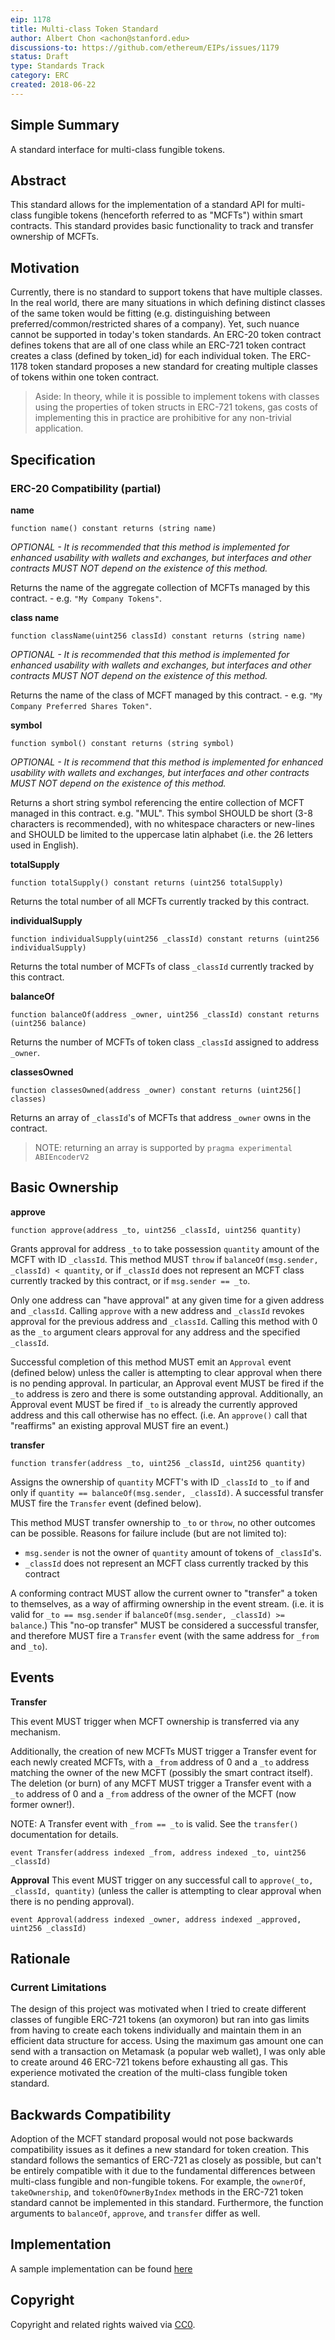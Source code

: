 ```yaml
---
eip: 1178
title: Multi-class Token Standard
author: Albert Chon <achon@stanford.edu>
discussions-to: https://github.com/ethereum/EIPs/issues/1179
status: Draft
type: Standards Track
category: ERC
created: 2018-06-22
---
```


<!--You can leave these HTML comments in your merged EIP and delete the visible duplicate text guides, they will not appear and may be helpful to refer to if you edit it again. This is the suggested template for new EIPs. Note that an EIP number will be assigned by an editor. When opening a pull request to submit your EIP, please use an abbreviated title in the filename, `eip-draft_title_abbrev.md`. The title should be 44 characters or less.-->
    
## Simple Summary
<!--"If you can't explain it simply, you don't understand it well enough." Provide a simplified and layman-accessible explanation of the EIP.-->
A standard interface for multi-class fungible tokens.
## Abstract
<!--A short (~200 word) description of the technical issue being addressed.-->
This standard allows for the implementation of a standard API for multi-class fungible tokens (henceforth referred to as "MCFTs") within smart contracts. This standard provides basic functionality to track and transfer ownership of MCFTs.
## Motivation
<!--The motivation is critical for EIPs that want to change the Ethereum protocol. It should clearly explain why the existing protocol specification is inadequate to address the problem that the EIP solves. EIP submissions without sufficient motivation may be rejected outright.-->
Currently, there is no standard to support tokens that have multiple classes. In the real world, there are many situations in which defining distinct classes of the same token would be fitting (e.g. distinguishing between preferred/common/restricted shares of a company). Yet, such nuance cannot be supported in today's token standards. An ERC-20 token contract defines tokens that are all of one class while an ERC-721 token contract creates a class (defined by token_id) for each individual token. The ERC-1178 token standard proposes a new standard for creating multiple classes of tokens within one token contract.

> Aside: In theory, while it is possible to implement tokens with classes using the properties of token structs in ERC-721 tokens, gas costs of implementing this in practice are prohibitive for any non-trivial application.

## Specification
### ERC-20 Compatibility (partial)
**name**

```solidity    
function name() constant returns (string name)
```

*OPTIONAL - It is recommended that this method is implemented for enhanced usability with wallets and exchanges, but interfaces and other contracts MUST NOT depend on the existence of this method.*

Returns the name of the aggregate collection of MCFTs managed by this contract. - e.g. `"My Company Tokens"`.

**class name**

```solidity    
function className(uint256 classId) constant returns (string name)
```

*OPTIONAL - It is recommended that this method is implemented for enhanced usability with wallets and exchanges, but interfaces and other contracts MUST NOT depend on the existence of this method.*

Returns the name of the class of MCFT managed by this contract. - e.g. `"My Company Preferred Shares Token"`.

**symbol**
```solidity    
function symbol() constant returns (string symbol)
```

*OPTIONAL - It is recommend that this method is implemented for enhanced usability with wallets and exchanges, but interfaces and other contracts MUST NOT depend on the existence of this method.*

Returns a short string symbol referencing the entire collection of MCFT managed in this contract. e.g. "MUL". This symbol SHOULD be short (3-8 characters is recommended), with no whitespace characters or new-lines and SHOULD be limited to the uppercase latin alphabet (i.e. the 26 letters used in English).

**totalSupply**
```solidity    
function totalSupply() constant returns (uint256 totalSupply)
```
Returns the total number of all MCFTs currently tracked by this contract.

**individualSupply**
```solidity    
function individualSupply(uint256 _classId) constant returns (uint256 individualSupply)
```
Returns the total number of MCFTs of class `_classId` currently tracked by this contract.

**balanceOf**
```solidity
function balanceOf(address _owner, uint256 _classId) constant returns (uint256 balance)
```

Returns the number of MCFTs of token class `_classId` assigned to address `_owner`.

**classesOwned**
```solidity
function classesOwned(address _owner) constant returns (uint256[] classes)
```

Returns an array of `_classId`'s of MCFTs that address `_owner` owns in the contract. 
> NOTE: returning an array is supported by `pragma experimental ABIEncoderV2`

## Basic Ownership

**approve**
```solidity    
function approve(address _to, uint256 _classId, uint256 quantity)
```
Grants approval for address `_to` to take possession `quantity` amount of the MCFT with ID `_classId`. This method MUST `throw` if `balanceOf(msg.sender, _classId) < quantity`, or if `_classId` does not represent an MCFT class currently tracked by this contract, or if `msg.sender == _to`.

Only one address can "have approval" at any given time for a given address and `_classId`. Calling `approve` with a new address and `_classId` revokes approval for the previous address and `_classId`. Calling this method with 0 as the `_to` argument clears approval for any address and the specified `_classId`.

Successful completion of this method MUST emit an `Approval` event (defined below) unless the caller is attempting to clear approval when there is no pending approval. In particular, an Approval event MUST be fired if the `_to` address is zero and there is some outstanding approval. Additionally, an Approval event MUST be fired if `_to` is already the currently approved address and this call otherwise has no effect. (i.e. An `approve()` call that "reaffirms" an existing approval MUST fire an event.)

<!--
ActionPrior State_to addressNew StateEventClear unset approvalClear0ClearNoneSet new approvalClearXSet to XApproval(owner, X, _classId)Change approvalSet to XYSet to YApproval(owner, Y, _classId)Reaffirm approvalSet to XXSet to XApproval(owner, X, _classId)Clear approvalSet to X0ClearApproval(owner, 0, _classId)
Note: ANY change of ownership of an MCFT – whether directly through the `transfer` and `transferFrom` methods defined in this interface, or through any other mechanism defined in the conforming contract – MUST clear any and all approvals for the transferred MCFT. The implicit clearing of approval via ownership transfer MUST also fire the event `Approval(0, _classId)` if there was an outstanding approval. (i.e. All actions that transfer ownership must emit the same Approval event, if any, as would emitted by calling `approve(0, _classId)`.)-->

**transfer**
```solidity
function transfer(address _to, uint256 _classId, uint256 quantity)
```
Assigns the ownership of `quantity` MCFT's with ID `_classId` to `_to` if and only if `quantity == balanceOf(msg.sender, _classId)`. A successful transfer MUST fire the `Transfer` event (defined below).

This method MUST transfer ownership to `_to` or `throw`, no other outcomes can be possible. Reasons for failure include (but are not limited to):

* `msg.sender` is not the owner of `quantity` amount of tokens of `_classId`'s. 
* `_classId` does not represent an MCFT class currently tracked by this contract

A conforming contract MUST allow the current owner to "transfer" a token to themselves, as a way of affirming ownership in the event stream. (i.e. it is valid for `_to == msg.sender` if `balanceOf(msg.sender, _classId) >= balance`.) This "no-op transfer" MUST be considered a successful transfer, and therefore MUST fire a `Transfer` event (with the same address for `_from` and `_to`).

## Events
**Transfer**

This event MUST trigger when MCFT ownership is transferred via any mechanism.

Additionally, the creation of new MCFTs MUST trigger a Transfer event for each newly created MCFTs, with a `_from` address of 0 and a `_to` address matching the owner of the new MCFT (possibly the smart contract itself). The deletion (or burn) of any MCFT MUST trigger a Transfer event with a `_to` address of 0 and a `_from` address of the owner of the MCFT (now former owner!).

NOTE: A Transfer event with `_from == _to` is valid. See the `transfer()` documentation for details.

```solidity
event Transfer(address indexed _from, address indexed _to, uint256 _classId)
```
    
**Approval**
This event MUST trigger on any successful call to `approve(_to, _classId, quantity)` (unless the caller is attempting to clear approval when there is no pending approval).

```solidity
event Approval(address indexed _owner, address indexed _approved, uint256 _classId)
```
## Rationale
<!--The rationale fleshes out the specification by describing what motivated the design and why particular design decisions were made. It should describe alternate designs that were considered and related work, e.g. how the feature is supported in other languages. The rationale may also provide evidence of consensus within the community, and should discuss important objections or concerns raised during discussion.-->
### Current Limitations
The design of this project was motivated when I tried to create different classes of fungible ERC-721 tokens (an oxymoron) but ran into gas limits from having to create each tokens individually and maintain them in an efficient data structure for access. Using the maximum gas amount one can send with a transaction on Metamask (a popular web wallet), I was only able to create around 46 ERC-721 tokens before exhausting all gas. This experience motivated the creation of the multi-class fungible token standard. 


## Backwards Compatibility
<!--All EIPs that introduce backwards incompatibilities must include a section describing these incompatibilities and their severity. The EIP must explain how the author proposes to deal with these incompatibilities. EIP submissions without a sufficient backwards compatibility treatise may be rejected outright.-->
Adoption of the MCFT standard proposal would not pose backwards compatibility issues as it defines a new standard for token creation. This standard follows the semantics of ERC-721 as closely as possible, but can't be entirely compatible with it due to the fundamental differences between multi-class fungible and non-fungible tokens. For example, the `ownerOf`, `takeOwnership`, and `tokenOfOwnerByIndex` methods in the ERC-721 token standard cannot be implemented in this standard. Furthermore, the function arguments to `balanceOf`, `approve`, and `transfer` differ as well. 

## Implementation
<!--The implementations must be completed before any EIP is given status "Final", but it need not be completed before the EIP is accepted. While there is merit to the approach of reaching consensus on the specification and rationale before writing code, the principle of "rough consensus and running code" is still useful when it comes to resolving many discussions of API details.-->
A sample implementation can be found [here](https://github.com/achon22/ERC-1178/blob/master/erc1178-sample.sol)

## Copyright
Copyright and related rights waived via [CC0](https://creativecommons.org/publicdomain/zero/1.0/).

